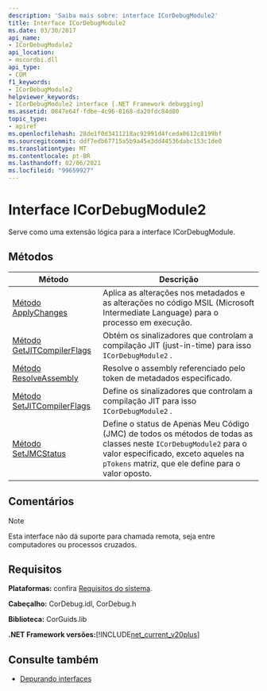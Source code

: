 ```yaml
---
description: 'Saiba mais sobre: interface ICorDebugModule2'
title: Interface ICorDebugModule2
ms.date: 03/30/2017
api_name:
- ICorDebugModule2
api_location:
- mscordbi.dll
api_type:
- COM
f1_keywords:
- ICorDebugModule2
helpviewer_keywords:
- ICorDebugModule2 interface [.NET Framework debugging]
ms.assetid: 0847e64f-fdbe-4c96-8168-da20fdc84d80
topic_type:
- apiref
ms.openlocfilehash: 28de1f0d3411218ac92991d4fceda0612c8199bf
ms.sourcegitcommit: ddf7edb67715a5b9a45e3dd44536dabc153c1de0
ms.translationtype: MT
ms.contentlocale: pt-BR
ms.lasthandoff: 02/06/2021
ms.locfileid: "99659927"
---
```

# <a name="icordebugmodule2-interface"></a>Interface ICorDebugModule2

Serve como uma extensão lógica para a interface ICorDebugModule.  
  
## <a name="methods"></a>Métodos  
  
|Método|Descrição|  
|------------|-----------------|  
|[Método ApplyChanges](icordebugmodule2-applychanges-method.md)|Aplica as alterações nos metadados e as alterações no código MSIL (Microsoft Intermediate Language) para o processo em execução.|  
|[Método GetJITCompilerFlags](icordebugmodule2-getjitcompilerflags-method.md)|Obtém os sinalizadores que controlam a compilação JIT (just-in-time) para isso `ICorDebugModule2` .|  
|[Método ResolveAssembly](icordebugmodule2-resolveassembly-method.md)|Resolve o assembly referenciado pelo token de metadados especificado.|  
|[Método SetJITCompilerFlags](icordebugmodule2-setjitcompilerflags-method.md)|Define os sinalizadores que controlam a compilação JIT para isso `ICorDebugModule2` .|  
|[Método SetJMCStatus](icordebugmodule2-setjmcstatus-method.md)|Define o status de Apenas Meu Código (JMC) de todos os métodos de todas as classes neste `ICorDebugModule2` para o valor especificado, exceto aqueles na `pTokens` matriz, que ele define para o valor oposto.|  
  
## <a name="remarks"></a>Comentários  
  
> [!NOTE]
> Esta interface não dá suporte para chamada remota, seja entre computadores ou processos cruzados.  
  
## <a name="requirements"></a>Requisitos  

 **Plataformas:** confira [Requisitos do sistema](../../get-started/system-requirements.md).  
  
 **Cabeçalho:** CorDebug.idl, CorDebug.h  
  
 **Biblioteca:** CorGuids.lib  
  
 **.NET Framework versões:**[!INCLUDE[net_current_v20plus](../../../../includes/net-current-v20plus-md.md)]  
  
## <a name="see-also"></a>Consulte também

- [Depurando interfaces](debugging-interfaces.md)
